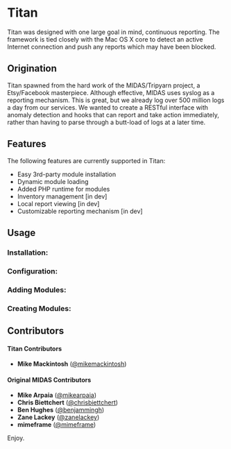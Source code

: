 Titan
=====

Titan was designed with one large goal in mind, continuous reporting. The framework is tied closely with the Mac OS X core to detect an active Internet connection and push any reports which may have been blocked. 

Origination
-----------
Titan spawned from the hard work of the MIDAS/Tripyarn project, a Etsy/Facebook masterpiece. Although effective, MIDAS uses syslog as a reporting mechanism. This is great, but we already log over 500 million logs a day from our services. We wanted to create a RESTful interface with anomaly detection and hooks that can report and take action immediately, rather than having to parse through a butt-load of logs at a later time.

Features
--------

The following features are currently supported in Titan:

  - Easy 3rd-party module installation
  - Dynamic module loading
  - Added PHP runtime for modules
  - Inventory management [in dev]
  - Local report viewing [in dev]
  - Customizable reporting mechanism [in dev]

Usage
-----

### Installation:

### Configuration:

### Adding Modules:

### Creating Modules:


Contributors
---------------------------

#### Titan Contributors

+ __Mike Mackintosh__ ([@mikemackintosh](https://twitter.com/mikemackintosh))

#### Original MIDAS Contributors

+ __Mike Arpaia__ ([@mikearpaia](https://twitter.com/mikearpaia))
+ __Chris Biettchert__ ([@chrisbiettchert](https://twitter.com/chrisbiettchert))
+ __Ben Hughes__ ([@benjammingh](https://twitter.com/benjammingh))
+ __Zane Lackey__ ([@zanelackey](https://twitter.com/zanelackey))
+ __mimeframe__ ([@mimeframe](https://twitter.com/mimeframe))

Enjoy.